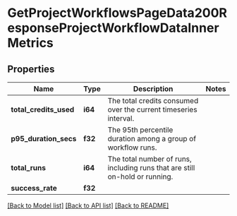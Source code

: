 # GetProjectWorkflowsPageData200ResponseProjectWorkflowDataInnerMetrics

## Properties

Name | Type | Description | Notes
------------ | ------------- | ------------- | -------------
**total_credits_used** | **i64** | The total credits consumed over the current timeseries interval. | 
**p95_duration_secs** | **f32** | The 95th percentile duration among a group of workflow runs. | 
**total_runs** | **i64** | The total number of runs, including runs that are still on-hold or running. | 
**success_rate** | **f32** |  | 

[[Back to Model list]](../README.md#documentation-for-models) [[Back to API list]](../README.md#documentation-for-api-endpoints) [[Back to README]](../README.md)


